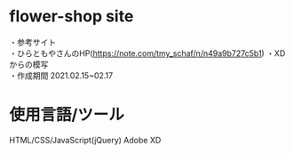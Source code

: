 # flower-shop site  
・参考サイト  
・ひらともやさんのHP(https://note.com/tmy_schaf/n/n49a9b727c5b1)
・XDからの模写  
・作成期間 2021.02.15~02.17  

# 使用言語/ツール  
HTML/CSS/JavaScript(jQuery) Adobe XD  
 
